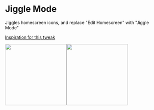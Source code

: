 # Jiggle Mode

Jiggles homescreen icons, and replace "Edit Homescreen" with "Jiggle Mode"

[Inspiration for this tweak](https://www.youtube.com/watch?v=pAOjDXdiUzM)


<img src="https://chr1s.dev/assets/jiggle.jpg" width="200px"><img src="https://chr1s.dev/assets/prefs.jpg" width="200px">
